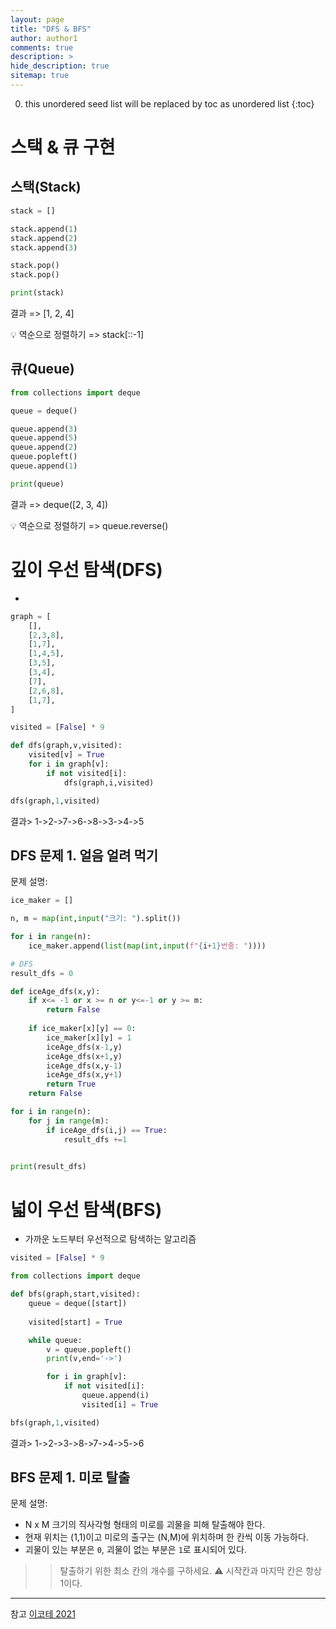 ```yaml
---
layout: page
title: "DFS & BFS"
author: author1
comments: true
description: >
hide_description: true
sitemap: true
---
```


0. this unordered seed list will be replaced by toc as unordered list 
{:toc}

# 스택 & 큐 구현

## 스택(Stack)
```py
stack = []

stack.append(1)
stack.append(2)
stack.append(3)

stack.pop()
stack.pop()

print(stack)
```
결과 => [1, 2, 4]

💡 역순으로 정렬하기 => stack[::-1]

## 큐(Queue)

```py
from collections import deque

queue = deque()

queue.append(3)
queue.append(5)
queue.append(2)
queue.popleft()
queue.append(1)

print(queue)
```
결과 => deque([2, 3, 4])

💡 역순으로 정렬하기 => queue.reverse()

# 깊이 우선 탐색(DFS)
- 
```py
graph = [
    [],
    [2,3,8],
    [1,7],
    [1,4,5],
    [3,5],
    [3,4],
    [7],
    [2,6,8],
    [1,7],
]

visited = [False] * 9

def dfs(graph,v,visited):
    visited[v] = True
    for i in graph[v]:
        if not visited[i]:
            dfs(graph,i,visited)

dfs(graph,1,visited)
```
결과> 1->2->7->6->8->3->4->5

## DFS 문제 1. 얼음 얼려 먹기
문제 설명: 
```py
ice_maker = []

n, m = map(int,input("크기: ").split())

for i in range(n):
    ice_maker.append(list(map(int,input(f"{i+1}번줄: "))))

# DFS
result_dfs = 0

def iceAge_dfs(x,y):
    if x<= -1 or x >= n or y<=-1 or y >= m:
        return False
    
    if ice_maker[x][y] == 0:
        ice_maker[x][y] = 1
        iceAge_dfs(x-1,y)
        iceAge_dfs(x+1,y)
        iceAge_dfs(x,y-1)
        iceAge_dfs(x,y+1)
        return True
    return False

for i in range(n):
    for j in range(m):
        if iceAge_dfs(i,j) == True:
            result_dfs +=1


print(result_dfs)
```

# 넓이 우선 탐색(BFS)
- 가까운 노드부터 우선적으로 탐색하는 알고리즘
```py
visited = [False] * 9

from collections import deque

def bfs(graph,start,visited):
    queue = deque([start])
    
    visited[start] = True

    while queue:
        v = queue.popleft()
        print(v,end='->')

        for i in graph[v]:
            if not visited[i]:
                queue.append(i)
                visited[i] = True

bfs(graph,1,visited)
```
결과> 1->2->3->8->7->4->5->6

## BFS 문제 1. 미로 탈출
문제 설명: 
- N x M 크기의 직사각형 형태의 미로를 괴물을 피해 탈출해야 한다.
- 현재 위치는 (1,1)이고 미로의 출구는 (N,M)에 위치하며 한 칸씩 이동 가능하다.
- 괴물이 있는 부분은 `0`, 괴물이 없는 부분은 `1`로 표시되어 있다.
>> 탈출하기 위한 최소 칸의 개수를 구하세요.
⚠️ 시작칸과 마지막 칸은 항상 1이다.

<hr>
참고
<a href = "https://www.youtube.com/watch?v=94RC-DsGMLo&list=PLRx0vPvlEmdAghTr5mXQxGpHjWqSz0dgC&index=5" target="_blank">이코테 2021</a>